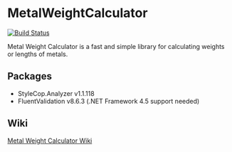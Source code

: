 # MetalWeightCalculator
[![Build Status](https://dev.azure.com/salzschneider/MetalWeightCalculator/_apis/build/status/salzschneider.MetalWeightCalculator?branchName=main)](https://dev.azure.com/salzschneider/MetalWeightCalculator/_build/latest?definitionId=4&branchName=main)

Metal Weight Calculator is a fast and simple library for calculating weights or lengths of metals. 

Packages
----------------
- StyleCop.Analyzer v1.1.118
- FluentValidation v8.6.3 (.NET Framework 4.5 support needed)

Wiki
----------------
[Metal Weight Calculator Wiki](https://github.com/salzschneider/MetalWeightCalculator/wiki)
